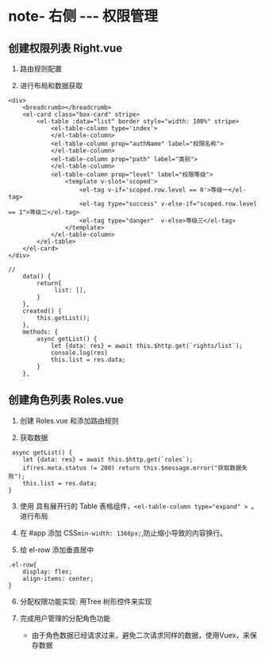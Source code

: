# note- 右侧 --- 权限管理

## 创建权限列表  Right.vue

1. 路由规则配置

2. 进行布局和数据获取
```
<div>
    <breadcrumb></breadcrumb>
    <el-card class="box-card" stripe>
        <el-table :data="list" border style="width: 100%" stripe>
            <el-table-column type='index'>
            </el-table-column>
            <el-table-column prop="authName" label="权限名称">
            </el-table-column>
            <el-table-column prop="path" label="类别">
            </el-table-column>
            <el-table-column prop="level" label="权限等级">
                <template v-slot='scoped'>
                    <el-tag v-if='scoped.row.level == 0'>等级一</el-tag>
                    <el-tag type="success" v-else-if="scoped.row.level == 1">等级二</el-tag>
                    <el-tag type="danger"  v-else>等级三</el-tag>
                </template>
            </el-table-column>
        </el-table>
    </el-card>
</div>

// 
    data() {
        return{
             list: [],
        }
    },
    created() {
        this.getList();
    },
    methods: {
        async getList() {
            let {data: res} = await this.$http.get(`rights/list`);
            console.log(res)
            this.list = res.data;
        }
    },

```

## 创建角色列表  Roles.vue

1. 创建 Roles.vue 和添加路由规则

2. 获取数据
```
 async getList() {
    let {data: res} = await this.$http.get(`roles`);
    if(res.meta.status != 200) return this.$message.error("获取数据失败");
    this.list = res.data;
}
```

3. 使用 具有展开行的 Table 表格组件，```<el-table-column type="expand" > ```。进行布局


4. 在 #app 添加 CSS```min-width: 1366px;```,防止缩小导致的内容换行。

5. 给 el-row 添加垂直居中
```
.el-row{
    display: flex;
    align-items: center;
}
```

6. 分配权限功能实现: 用Tree 树形控件来实现

7. 完成用户管理的分配角色功能

    + 由于角色数据已经请求过来，避免二次请求同样的数据，使用Vuex，来保存数据